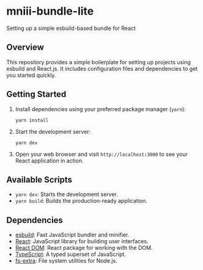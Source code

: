 # mniii-bundle-lite

Setting up a simple esbuild-based bundle for React

## Overview

This repository provides a simple boilerplate for setting up projects using esbuild and React.js. It includes configuration files and dependencies to get you started quickly.

## Getting Started

1. Install dependencies using your preferred package manager (`yarn`):

   ```shell
   yarn install
   ```

2. Start the development server:

   ```shell
   yarn dev
   ```

3. Open your web browser and visit `http://localhost:3000` to see your React application in action.

## Available Scripts

- `yarn dev`: Starts the development server.
- `yarn build`: Builds the production-ready application.

## Dependencies

- [esbuild](https://esbuild.github.io/): Fast JavaScript bundler and minifier.
- [React](https://reactjs.org/): JavaScript library for building user interfaces.
- [React DOM](https://reactjs.org/docs/react-dom.html): React package for working with the DOM.
- [TypeScript](https://www.typescriptlang.org/): A typed superset of JavaScript.
- [fs-extra](https://www.npmjs.com/package/fs-extra): File system utilities for Node.js.
